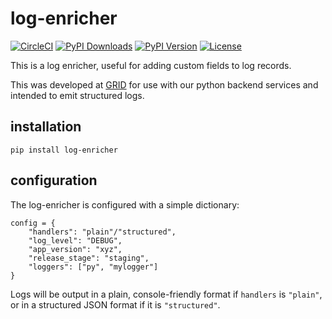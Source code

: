 log-enricher
============
[![CircleCI](https://circleci.com/gh/arni-inaba/log-enricher.svg?style=svg)](https://circleci.com/gh/arni-inaba/log-enricher)
[![PyPI Downloads](https://img.shields.io/pypi/dm/log-enricher.svg)](https://pypi.org/project/log-enricher/)
[![PyPI Version](https://img.shields.io/pypi/v/log-enricher.svg)](https://pypi.org/project/log-enricher/)
[![License](https://img.shields.io/badge/license-mit-blue.svg)](https://pypi.org/project/log-enricher/)

This is a log enricher, useful for adding custom fields to log records.

This was developed at [GRID](https://github.com/GRID-is) for use with our
python backend services and intended to emit structured logs.

installation
------------
```
pip install log-enricher
```

configuration
-------------

The log-enricher is configured with a simple dictionary:
```
config = {
    "handlers": "plain"/"structured",
    "log_level": "DEBUG",
    "app_version": "xyz",
    "release_stage": "staging",
    "loggers": ["py", "mylogger"]
}
```
Logs will be output in a plain, console-friendly format if `handlers` is 
`"plain"`, or in a structured JSON format if it is `"structured"`.